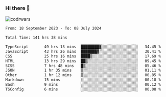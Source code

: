 ### Hi there 👋


![codrwars](https://www.codewars.com/users/rsschool_c9af20f58c35c696/badges/micro) 

<!--START_SECTION:waka-->

```txt
From: 18 September 2023 - To: 08 July 2024

Total Time: 141 hrs 38 mins

TypeScript       49 hrs 13 mins  ████████▓░░░░░░░░░░░░░░░░   34.45 %
JavaScript       43 hrs 26 mins  ███████▓░░░░░░░░░░░░░░░░░   30.41 %
CSS              25 hrs 16 mins  ████▒░░░░░░░░░░░░░░░░░░░░   17.69 %
HTML             13 hrs 29 mins  ██▒░░░░░░░░░░░░░░░░░░░░░░   09.45 %
SCSS             7 hrs 48 mins   █▒░░░░░░░░░░░░░░░░░░░░░░░   05.46 %
JSON             1 hr 35 mins    ▒░░░░░░░░░░░░░░░░░░░░░░░░   01.11 %
Other            1 hr 12 mins    ▒░░░░░░░░░░░░░░░░░░░░░░░░   00.85 %
Markdown         15 mins         ░░░░░░░░░░░░░░░░░░░░░░░░░   00.18 %
Bash             9 mins          ░░░░░░░░░░░░░░░░░░░░░░░░░   00.12 %
TSConfig         6 mins          ░░░░░░░░░░░░░░░░░░░░░░░░░   00.08 %
```

<!--END_SECTION:waka-->
